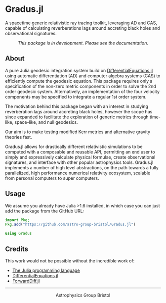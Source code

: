 # Gradus.jl

A spacetime generic relativistic ray tracing toolkit, leveraging AD and CAS, capable of calculating reverberations lags around accreting black holes and observational signatures.

<p align="center"> <i> This package is in development. Please see the documentation.</i> </p>

## About

A pure Julia geodesic integration system build on [DifferentialEquations.jl](https://github.com/SciML/DifferentialEquations.jl) using automatic differentiation (AD) and computer algebra systems (CAS) to efficiently compute the geodesic equation. This package requires only a specification of the non-zero metric components in order to solve the 2nd order geodesic system. Alternatively, an implementation of the four velocity components may be specified to integrate a regular 1st order system.

The motivation behind this package began with an interest in studying reverberation lags around accreting black holes, however the scope has since expanded to facilitate the exploration of generic metrics through time-like, space-like, and null geodesics. 

Our aim is to make testing modified Kerr metrics and alternative gravity theories fast.

Gradus.jl allows for drastically different relativistic simulations to be computed with a composable and reusable API, permitting an end user to simply and expressively calculate physical formulae, create observational signatures, and interface with other popular astrophysics tools. Gradus.jl implements a number of high level abstractions, on the path towards a fully parallelized, high performance numerical relativity ecosystem, scalable from personal computers to super computers.

## Usage

We assume you already have Julia >1.6 installed, in which case you can just add the package from the GitHub URL:
```julia
import Pkg;
Pkg.add("https://github.com/astro-group-bristol/Gradus.jl")

using Gradus
```

## Credits

This work would not be possible without the incredible work of:

- [The Julia programming language](https://github.com/JuliaLang/Julia)
- [DifferentialEquations.jl](https://github.com/SciML/DifferentialEquations.jl)
- [ForwardDiff.jl](https://github.com/JuliaDiff/ForwardDiff.jl)

<hr>

<p align="center"> Astrophysics Group Bristol </p>